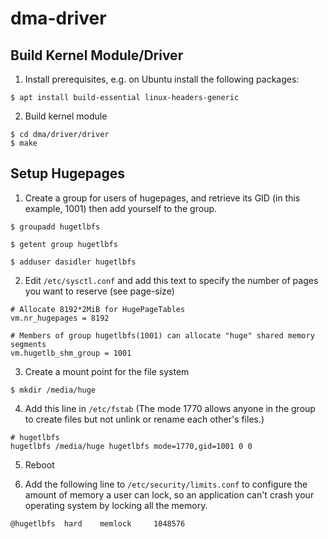 # dma-driver

## Build Kernel Module/Driver

1. Install prerequisites, e.g. on Ubuntu install the following packages:
```
$ apt install build-essential linux-headers-generic
```

2. Build kernel module
```
$ cd dma/driver/driver
$ make
```


## Setup Hugepages
1. Create a group for users of hugepages, and retrieve its GID (in this example, 1001) then add yourself to the group.
```
$ groupadd hugetlbfs

$ getent group hugetlbfs

$ adduser dasidler hugetlbfs
```

2. Edit `/etc/sysctl.conf` and add this text to specify the number of pages you want to reserve (see page-size)
```
# Allocate 8192*2MiB for HugePageTables
vm.nr_hugepages = 8192

# Members of group hugetlbfs(1001) can allocate "huge" shared memory segments
vm.hugetlb_shm_group = 1001
```
3. Create a mount point for the file system
```
$ mkdir /media/huge
```

4. Add this line in `/etc/fstab` (The mode 1770 allows anyone in the group to create files but not unlink or rename each other's files.)
```
# hugetlbfs
hugetlbfs /media/huge hugetlbfs mode=1770,gid=1001 0 0
```

5. Reboot

6. Add the following line to `/etc/security/limits.conf` to configure the amount of memory a user can lock, so an application can't crash your operating system by locking all the memory. 
```
@hugetlbfs	hard	memlock		1048576
```


